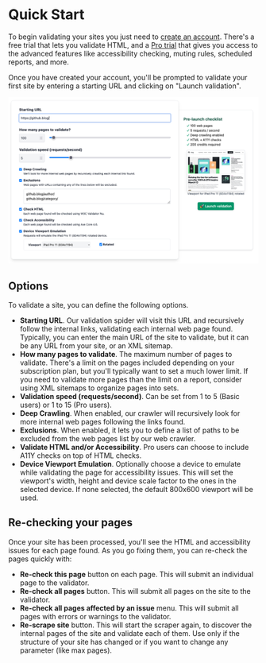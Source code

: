 # Quick Start

To begin validating your sites you just need to <a href="https://rocketvalidator.com/registration/new" target="_blank">create an account</a>. There's a free trial that lets you validate HTML, and a <a href="https://rocketvalidator.com/registration/new?plan=pro-weekly&coupon=7DAYS" target="_blank">Pro trial</a> that gives you access to the advanced features like accessibility checking, muting rules, scheduled reports, and more.

Once you have created your account, you'll be prompted to validate your first site by entering a starting URL and clicking on "Launch validation".

![New site report form](img/new-site-validation-form.png)

## Options

To validate a site, you can define the following options.

* **Starting URL**. Our validation spider will visit this URL and recursively follow the internal links, validating each internal web page found. Typically, you can enter the main URL of the site to validate, but it can be any URL from your site, or an XML sitemap.
* **How many pages to validate**. The maximum number of pages to validate. There's a limit on the pages included depending on your subscription plan, but you'll typically want to set a much lower limit. If you need to validate more pages than the limit on a report, consider using XML sitemaps to organize pages into sets.
* **Validation speed (requests/second)**. Can be set from 1 to 5 (Basic users) or 1 to 15 (Pro users).
* **Deep Crawling**. When enabled, our crawler will recursively look for more internal web pages following the links found.
* **Exclusions**. When enabled, it lets you to define a list of paths to be excluded from the web pages list by our web crawler.
* **Validate HTML and/or Accessibility**. Pro users can choose to include A11Y checks on top of HTML checks.
* **Device Viewport Emulation**. Optionally choose a device to emulate while validating the page for accessibility issues. This will set the viewport's width, height and device scale factor to the ones in the selected device. If none selected, the default 800x600 viewport will be used.

## Re-checking your pages

Once your site has been processed, you'll see the HTML and accessibility issues for each page found. As you go fixing them, you can re-check the pages quickly with:

* **Re-check this page** button on each page. This will submit an individual page to the validator.
* **Re-check all pages** button. This will submit all pages on the site to the validator.
* **Re-check all pages affected by an issue** menu. This will submit all pages with errors or warnings to the validator.
* **Re-scrape site** button. This will start the scraper again, to discover the internal pages of the site and validate each of them. Use only if the structure of your site has changed or if you want to change any parameter (like max pages).
